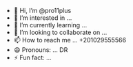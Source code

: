 - 👋 Hi, I’m @pro11plus
- 👀 I’m interested in ...
- 🌱 I’m currently learning ...
- 💞️ I’m looking to collaborate on ...
- 📫 How to reach me ... +201029555566
- 😄 Pronouns: ... DR
- ⚡ Fun fact: ...

<!---
pro11plus/pro11plus is a ✨ special ✨ repository because its `README.md` (this file) appears on your GitHub profile.
You can click the Preview link to take a look at your changes.
--->
